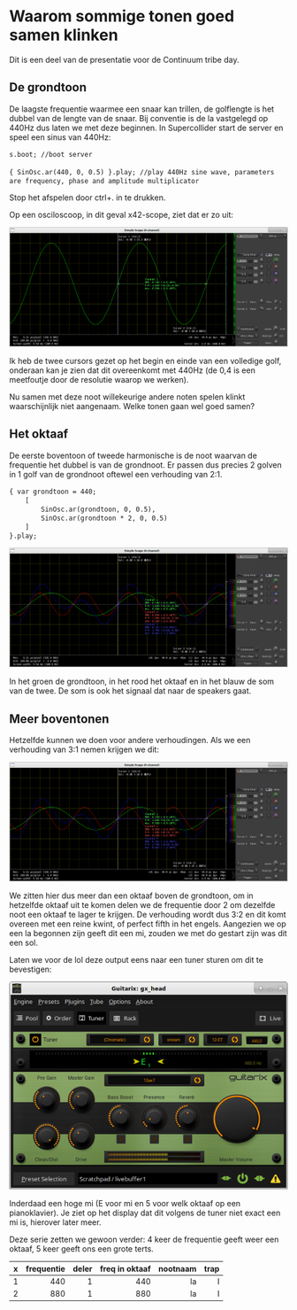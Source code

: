 # Waarom sommige tonen goed samen klinken

Dit is een deel van de presentatie voor de Continuum tribe day.

## De grondtoon

De laagste frequentie waarmee een snaar kan trillen, de golflengte is het dubbel van de lengte van de snaar. Bij conventie is de la vastgelegd op 440Hz dus laten we met deze beginnen. In Supercollider start de server en speel een sinus van 440Hz:

```
s.boot; //boot server

{ SinOsc.ar(440, 0, 0.5) }.play; //play 440Hz sine wave, parameters are frequency, phase and amplitude multiplicator
```

Stop het afspelen door ctrl+. in te drukken.

Op een osciloscoop, in dit geval x42-scope, ziet dat er zo uit:

![grondtoon](images/grondtoon_440Hz.png "Grondtoon")

Ik heb de twee cursors gezet op het begin en einde van een volledige golf, onderaan kan je zien dat dit overeenkomt met 440Hz (de 0,4 is een meetfoutje door de resolutie waarop we werken).

Nu samen met deze noot willekeurige andere noten spelen klinkt waarschijnlijk niet aangenaam. Welke tonen gaan wel goed samen?

## Het oktaaf

De eerste boventoon of tweede harmonische is de noot waarvan de frequentie het dubbel is van de grondnoot. Er passen dus precies 2 golven in 1 golf van de grondnoot oftewel een verhouding van 2:1.

```
{ var grondtoon = 440;
	[ 
		SinOsc.ar(grondtoon, 0, 0.5),
		SinOsc.ar(grondtoon * 2, 0, 0.5)
	]
}.play; 
```

![oktaaf](images/oktaaf.png "Oktaaf")

In het groen de grondtoon, in het rood het oktaaf en in het blauw de som van de twee. De som is ook het signaal dat naar de speakers gaat.

## Meer boventonen

Hetzelfde kunnen we doen voor andere verhoudingen. Als we een verhouding van 3:1 nemen krijgen we dit:

![kwint](images/oktaaf.png "Kwint")

We zitten hier dus meer dan een oktaaf boven de grondtoon, om in hetzelfde oktaaf uit te komen delen we de frequentie door 2 om dezelfde noot een oktaaf te lager te krijgen. De verhouding wordt dus 3:2 en dit komt overeen met een reine kwint, of perfect fifth in het engels. Aangezien we op een la begonnen zijn geeft dit een mi, zouden we met do gestart zijn was dit een sol.

Laten we voor de lol deze output eens naar een tuner sturen om dit te bevestigen:

![E5](images/tuner_E5.png "E5")

Inderdaad een hoge mi (E voor mi en 5 voor welk oktaaf op een pianoklavier). Je ziet op het display dat dit volgens de tuner niet exact een mi is, hierover later meer.

Deze serie zetten we gewoon verder: 4 keer de frequentie geeft weer een oktaaf, 5 keer geeft ons een grote terts.


| x | frequentie | deler | freq in oktaaf | nootnaam | trap |
|---|-----------:|------:|---------------:|---------:|-----:|
| 1 |        440 |     1 |            440 |       la |    I |
| 2 |        880 |     1 |            880 |       la |    I |